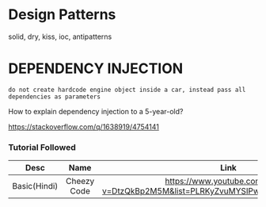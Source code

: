 # Design Patterns
solid, dry, kiss, ioc, antipatterns


# DEPENDENCY INJECTION

```
do not create hardcode engine object inside a car, instead pass all dependencies as parameters
```

How to explain dependency injection to a 5-year-old?

https://stackoverflow.com/q/1638919/4754141


### Tutorial Followed
|Desc|Name|Link|
|:-:|:-:|:-:
|Basic(Hindi)|Cheezy Code|https://www.youtube.com/watch?v=DtzQkBp2M5M&list=PLRKyZvuMYSIPwjYw1bt_7u7nEwe6vATQd

